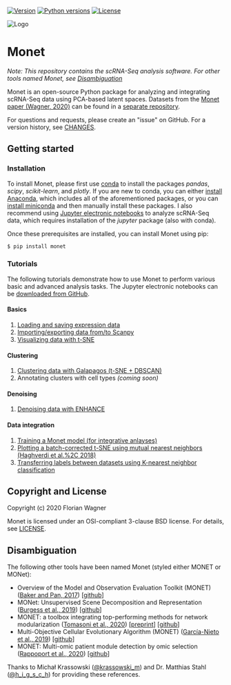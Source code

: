 [![Version][version-shield]][version-url]
[![Python versions][python-shield]][python-url]
[![License][license-shield]][license-url]

![Logo][logo]

# Monet

*Note: This repository contains the scRNA-Seq analysis software. For other tools named Monet, see [Disambiguation](#disambiguation)*

Monet is an open-source Python package for analyzing and integrating scRNA-Seq data using PCA-based latent spaces. Datasets from the [Monet paper (Wagner, 2020)](https://www.biorxiv.org/content/10.1101/2020.06.08.140673v2) can be found in a [separate repository](https://github.com/flo-compbio/monet-paper).

For questions and requests, please create an "issue" on GitHub. For a version history, see [CHANGES](CHANGES).

## Getting started

### Installation

To install Monet, please first use [conda](https://docs.conda.io/en/latest/) to install the packages *pandas*, *scipy*, *scikit-learn*, and *plotly*. If you are new to conda, you can either [install Anaconda](https://docs.anaconda.com/anaconda/install/), which includes all of the aforementioned packages, or you can [install miniconda](https://docs.conda.io/en/latest/miniconda.html) and then manually install these packages. I also recommend using [Jupyter electronic notebooks](https://jupyter.org/) to analyze scRNA-Seq data, which requires installation of the *jupyter* package (also with conda).

Once these prerequisites are installed, you can install Monet using pip:

```sh
$ pip install monet
```

### Tutorials

The following tutorials demonstrate how to use Monet to perform various basic and advanced analysis tasks. The Jupyter electronic notebooks can be [downloaded from GitHub](https://github.com/flo-compbio/monet-tutorials).

#### Basics
1. [Loading and saving expression data](https://nbviewer.jupyter.org/github/flo-compbio/monet-tutorials/blob/master/010%20-%20Loading%20and%20saving%20expression%20data.ipynb)
2. [Importing/exporting data from/to Scanpy](https://nbviewer.jupyter.org/urls/dl.dropbox.com/s/i30w4g0egkhjt5o/020%20-%20Importing%20data%20from%20Scanpy%20and%20exporting%20data%20to%20Scanpy.ipynb)
3. [Visualizing data with t-SNE](https://nbviewer.jupyter.org/github/flo-compbio/monet-tutorials/blob/master/030%20-%20Visualizing%20data%20with%20t-SNE.ipynb)

#### Clustering
1. [Clustering data with Galapagos (t-SNE + DBSCAN)](https://nbviewer.jupyter.org/github/flo-compbio/monet-tutorials/blob/master/040%20-%20Clustering%20data%20with%20Galapagos%20%28t-SNE%20plus%20DBSCAN%29.ipynb)
2. Annotating clusters with cell types *(coming soon)*

#### Denoising
1. [Denoising data with ENHANCE](https://nbviewer.jupyter.org/github/flo-compbio/monet-tutorials/blob/master/060%20-%20Denoising%20data%20with%20ENHANCE.ipynb)

#### Data integration
1. [Training a Monet model (for integrative anlayses)](https://nbviewer.jupyter.org/github/flo-compbio/monet-tutorials/blob/master/070%20-%20Train%20a%20Monet%20model%20%28for%20integrative%20analyses%29.ipynb)
2. [Plotting a batch-corrected t-SNE using mutual nearest neighbors (Haghverdi et al.%2C 2018)](https://nbviewer.jupyter.org/github/flo-compbio/monet-tutorials/blob/master/080%20-%20Plot%20a%20batch-corrected%20t-SNE%20using%20mutual%20nearest%20neighbors%20%28Haghverdi%20et%20al.%2C%202018%29.ipynb)
3. [Transferring labels between datasets using K-nearest neighbor classification](https://nbviewer.jupyter.org/github/flo-compbio/monet-tutorials/blob/master/090%20-%20Label%20transfer%20using%20K-nearest%20neighbor%20classification.ipynb)


## Copyright and License

Copyright (c) 2020 Florian Wagner

Monet is licensed under an OSI-compliant 3-clause BSD license. For details, see [LICENSE](LICENSE).

## Disambiguation

The following other tools have been named Monet (styled either MONET or MONet):

* Overview of the Model and Observation Evaluation Toolkit (MONET) ([Baker and Pan, 2017](https://www.mdpi.com/2073-4433/8/11/210)) \[[github](https://github.com/noaa-oar-arl/MONET)\]
* MONet: Unsupervised Scene Decomposition and Representation ([Burgess et al., 2019](https://arxiv.org/abs/1901.11390)) \[[github](https://github.com/baudm/MONet-pytorch)\]
* MONET: a toolbox integrating top-performing methods for network modularization ([Tomasoni et al., 2020](https://academic.oup.com/bioinformatics/advance-article/doi/10.1093/bioinformatics/btaa236/5818484)) \[[preprint](https://www.biorxiv.org/content/10.1101/611418v4)\] \[[github](https://github.com/BergmannLab/MONET)\]
* Multi-Objective Cellular Evolutionary Algorithm (MONET) ([García-Nieto et al., 2019](https://www.sciencedirect.com/science/article/abs/pii/S1476927118305097)) \[[github](https://github.com/KhaosResearch/monet)\]
* MONET: Multi-omic patient module detection by omic selection ([Rappoport et al., 2020](https://www.biorxiv.org/content/10.1101/2020.02.21.960062v1)) \[[github](https://github.com/Shamir-Lab/MONET)\]

Thanks to Michał Krassowski ([@krassowski\_m](https://twitter.com/krassowski_m)) and Dr. Matthias Stahl ([@h\_i\_g\_s\_c\_h](https://twitter.com/h_i_g_s_c_h)) for providing these references.

<!-- MARKDOWN LINKS & IMAGES -->
<!-- https://www.markdownguide.org/basic-syntax/#reference-style-links -->
[version-shield]: https://img.shields.io/pypi/v/monet.svg
[version-url]: https://pypi.python.org/pypi/monet
[python-shield]: https://img.shields.io/pypi/pyversions/monet.svg
[python-url]: https://pypi.python.org/pypi/monet
[license-shield]: https://img.shields.io/pypi/l/monet.svg
[license-url]: https://github.com/flo-compbio/monet/blob/master/LICENSE
[logo]: images/monet_logo_25perc.jpg
